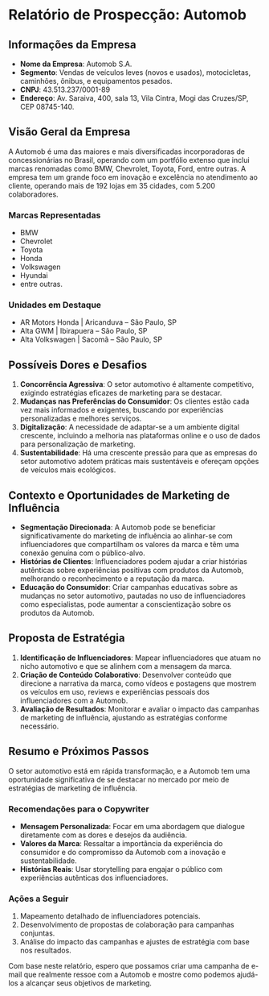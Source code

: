 # Relatório de Prospecção: Automob

## **Informações da Empresa**
- **Nome da Empresa**: Automob S.A.
- **Segmento**: Vendas de veículos leves (novos e usados), motocicletas, caminhões, ônibus, e equipamentos pesados.
- **CNPJ**: 43.513.237/0001-89
- **Endereço**: Av. Saraiva, 400, sala 13, Vila Cintra, Mogi das Cruzes/SP, CEP 08745-140.

## **Visão Geral da Empresa**
A Automob é uma das maiores e mais diversificadas incorporadoras de concessionárias no Brasil, operando com um portfólio extenso que inclui marcas renomadas como BMW, Chevrolet, Toyota, Ford, entre outras. A empresa tem um grande foco em inovação e excelência no atendimento ao cliente, operando mais de 192 lojas em 35 cidades, com 5.200 colaboradores.

### **Marcas Representadas**
- BMW
- Chevrolet
- Toyota
- Honda
- Volkswagen
- Hyundai
- entre outras.

### **Unidades em Destaque**
- AR Motors Honda | Aricanduva – São Paulo, SP
- Alta GWM | Ibirapuera – São Paulo, SP
- Alta Volkswagen | Sacomã – São Paulo, SP

## **Possíveis Dores e Desafios**
1. **Concorrência Agressiva**: O setor automotivo é altamente competitivo, exigindo estratégias eficazes de marketing para se destacar.
2. **Mudanças nas Preferências do Consumidor**: Os clientes estão cada vez mais informados e exigentes, buscando por experiências personalizadas e melhores serviços.
3. **Digitalização**: A necessidade de adaptar-se a um ambiente digital crescente, incluindo a melhoria nas plataformas online e o uso de dados para personalização de marketing.
4. **Sustentabilidade**: Há uma crescente pressão para que as empresas do setor automotivo adotem práticas mais sustentáveis e ofereçam opções de veículos mais ecológicos.

## **Contexto e Oportunidades de Marketing de Influência**
- **Segmentação Direcionada**: A Automob pode se beneficiar significativamente do marketing de influência ao alinhar-se com influenciadores que compartilham os valores da marca e têm uma conexão genuína com o público-alvo.
- **Histórias de Clientes**: Influenciadores podem ajudar a criar histórias autênticas sobre experiências positivas com produtos da Automob, melhorando o reconhecimento e a reputação da marca.
- **Educação do Consumidor**: Criar campanhas educativas sobre as mudanças no setor automotivo, pautadas no uso de influenciadores como especialistas, pode aumentar a conscientização sobre os produtos da Automob.

## **Proposta de Estratégia**
1. **Identificação de Influenciadores**: Mapear influenciadores que atuam no nicho automotivo e que se alinhem com a mensagem da marca.
2. **Criação de Conteúdo Colaborativo**: Desenvolver conteúdo que direcione a narrativa da marca, como vídeos e postagens que mostrem os veículos em uso, reviews e experiências pessoais dos influenciadores com a Automob.
3. **Avaliação de Resultados**: Monitorar e avaliar o impacto das campanhas de marketing de influência, ajustando as estratégias conforme necessário.

## **Resumo e Próximos Passos**
O setor automotivo está em rápida transformação, e a Automob tem uma oportunidade significativa de se destacar no mercado por meio de estratégias de marketing de influência. 

### **Recomendações para o Copywriter**
- **Mensagem Personalizada**: Focar em uma abordagem que dialogue diretamente com as dores e desejos da audiência.
- **Valores da Marca**: Ressaltar a importância da experiência do consumidor e do compromisso da Automob com a inovação e sustentabilidade.
- **Histórias Reais**: Usar storytelling para engajar o público com experiências autênticas dos influenciadores.

### **Ações a Seguir**
1. Mapeamento detalhado de influenciadores potenciais.
2. Desenvolvimento de propostas de colaboração para campanhas conjuntas.
3. Análise do impacto das campanhas e ajustes de estratégia com base nos resultados. 

Com base neste relatório, espero que possamos criar uma campanha de e-mail que realmente ressoe com a Automob e mostre como podemos ajudá-los a alcançar seus objetivos de marketing.